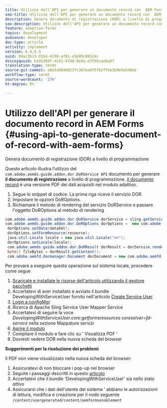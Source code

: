 ```yaml
---
title: Utilizzo dell'API per generare un documento record con  AEM Forms
seo-title: Utilizzo dell'API per generare un documento record con  AEM Forms
description: Genera documento di registrazione (DOR) a livello di programmazione
seo-description: Utilizzo dell'API per generare un documento record con  AEM Forms
feature: adaptive-forms
topics: development
audience: developer
doc-type: article
activity: implement
version: 6.4,6.5
uuid: 94ac3b13-01b4-4198-af81-e5609c80324c
discoiquuid: ba91d9df-dc61-47d8-8e0a-e3f66cae6a87
translation-type: tm+mt
source-git-commit: a0e5a99408237c367ea075762ffeb3b9e9a5d8eb
workflow-type: tm+mt
source-wordcount: '276'
ht-degree: 0%

---
```



# Utilizzo dell&#39;API per generare il documento record in  AEM Forms {#using-api-to-generate-document-of-record-with-aem-forms}

Genera documento di registrazione (DOR) a livello di programmazione

Questo articolo illustra l’utilizzo del `com.adobe.aemds.guide.addon.dor.DoRService API` documento per generare **il documento di registrazione** a livello di programmazione. [Il documento record](https://docs.adobe.com/content/help/en/experience-manager-65/forms/adaptive-forms-advanced-authoring/generate-document-of-record-for-non-xfa-based-adaptive-forms.html) è una versione PDF dei dati acquisiti nel modulo adattivo.

1. Segue lo snippet di codice. La prima riga riceve il servizio DOR.
1. Impostare le opzioni DoROptions.
1. Richiamare il metodo di rendering del servizio DoRService e passare l&#39;oggetto DoROptions al metodo di rendering

```java
com.adobe.aemds.guide.addon.dor.DoRService dorService = sling.getService(com.adobe.aemds.guide.addon.dor.DoRService.class);
com.adobe.aemds.guide.addon.dor.DoROptions dorOptions =  new com.adobe.aemds.guide.addon.dor.DoROptions();
 dorOptions.setData(dataXml);
 dorOptions.setFormResource(resource);
 java.util.Locale locale = new java.util.Locale("en");
 dorOptions.setLocale(locale);
 com.adobe.aemds.guide.addon.dor.DoRResult dorResult = dorService.render(dorOptions);
 byte[] fileBytes = dorResult.getContent();
 com.adobe.aemfd.docmanager.Document dorDocument = new com.adobe.aemfd.docmanager.Document(fileBytes);
```

Per provare a eseguire questa operazione sul sistema locale, procedere come segue

1. [Scaricate e installate le risorse dell&#39;articolo utilizzando il gestore pacchetti](assets/dor-with-api.zip)
1. Accertatevi di aver installato e avviato il bundle DevelopingWithServiceUser fornito nell&#39;articolo [Create Service User](service-user-tutorial-develop.md)
1. [Login a configMgr](http://localhost:4502/system/console/configMgr)
1. Ricerca di Apache Sling Service User Mapper Service
1. Accertatevi di seguire la voce _DevelopingWithServiceUser.core:getformsresources ceresolver=fd-service_ nella sezione Mappature servizi
1. [Aprire il modulo](http://localhost:4502/content/dam/formsanddocuments/sandbox/1201-borrower-payments/jcr:content?wcmmode=disabled)
1. Compilare il modulo e fare clic su &#39; Visualizza PDF &#39;
1. Dovresti vedere DOR nella nuova scheda del browser


**Suggerimenti per la risoluzione dei problemi**

Il PDF non viene visualizzato nella nuova scheda del browser:

1. Assicuratevi di non bloccare i pop-up nel browser
1. Seguite i passaggi descritti in questo [articolo](service-user-tutorial-develop.md)
1. Accertatevi che il bundle &#39;DevelopingWithServiceUser&#39; sia nello stato *attivo*
1. Assicurarsi che i dati dell&#39;utente del sistema &#39; abbiano le autorizzazioni di lettura, modifica e creazione per il nodo seguente `/content/usergenerated/content/aemformsenablement`

